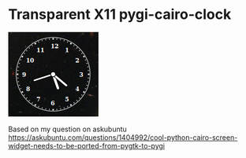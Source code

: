 # Transparent X11 pygi-cairo-clock

![Hayriye Saati](DeepinScreenshot_select-area_20220521172213.png)

Based on my question on askubuntu https://askubuntu.com/questions/1404992/cool-python-cairo-screen-widget-needs-to-be-ported-from-pygtk-to-pygi

